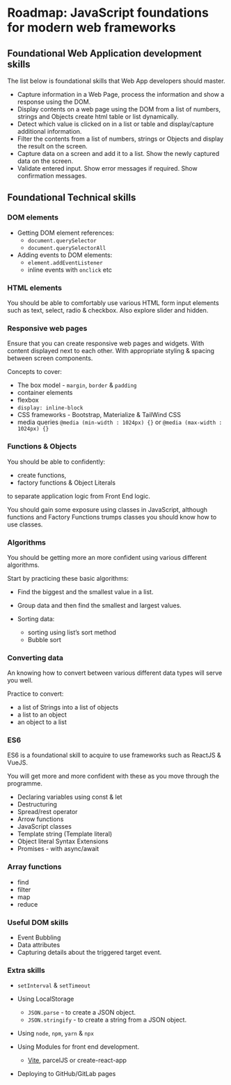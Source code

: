 # Roadmap: JavaScript foundations for modern web frameworks

## Foundational Web Application development skills

The list below is foundational skills that Web App developers should master.

* Capture information in a Web Page, process the information and show a response using the DOM.
* Display contents on a web page using the DOM from a list of numbers, strings and Objects create html table or list dynamically.
* Detect which value is clicked on in a list or table and display/capture additional information.
* Filter the contents from a list of numbers, strings or Objects and display the result on the screen.
* Capture data on a screen and add it to a list. Show the newly captured data on the screen.
* Validate entered input. Show error messages if required. Show confirmation messages.

## Foundational Technical skills
### DOM elements

* Getting DOM element references:
  * `document.querySelector`
  * `document.querySelectorAll`
* Adding events to DOM elements:
  * `element.addEventListener`
  * inline events with `onclick` etc
### HTML elements

You should be able to comfortably use various HTML form input elements such as text, select, radio & checkbox. Also explore slider and hidden.

### Responsive web pages

Ensure that you can create responsive web pages and widgets. With content displayed next to each other. With appropriate styling & spacing between screen components.

Concepts to cover:
  * The box model - `margin`, `border` & `padding`
  * container elements
  * flexbox
  * `display: inline-block`
  * CSS frameworks - Bootstrap, Materialize & TailWind CSS
  *  media queries `@media (min-width : 1024px) {}` or `@media (max-width : 1024px) {}`

### Functions & Objects

You should be able to confidently: 

  * create functions, 
  * factory functions & Object Literals 
  
to separate application logic from Front End logic.

You should gain some exposure using classes in JavaScript, although functions and Factory Functions trumps classes you should know how to use classes.

### Algorithms

You should be getting more an more confident using various different algorithms.

Start by practicing these basic algorithms:

  * Find the biggest and the smallest value in a list.
  * Group data and then find the smallest and largest values.
  * Sorting data:

    * sorting using list’s sort method
    * Bubble sort

### Converting data

An knowing how to convert between various different data types will serve you well.

Practice to convert:

   * a list of Strings into a list of objects
   * a list to an object
   * an object to a list

### ES6

ES6 is a foundational skill to acquire to use frameworks such as ReactJS & VueJS.

You will get more and more confident with these as you move through the programme.

* Declaring variables using const & let
* Destructuring
* Spread/rest operator
* Arrow functions
* JavaScript classes
* Template string (Template literal)
* Object literal Syntax Extensions
* Promises - with async/await

###  Array functions

  * find
  * filter
  * map
  * reduce

### Useful DOM skills

* Event Bubbling
* Data attributes
* Capturing details about the triggered target event.

### Extra skills  

* `setInterval` & `setTimeout`

* Using LocalStorage
  * `JSON.parse` - to create a JSON object.
  * `JSON.stringify` - to create a string from a JSON object.

* Using `node`, `npm`, `yarn` & `npx`
* Using Modules for front end development. 
  * [Vite](https://vitejs.dev/guide/), parcelJS or create-react-app
*  Deploying to GitHub/GitLab pages
